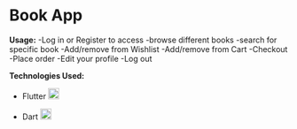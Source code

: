# Book App


**Usage:**
-Log in or Register to access 
-browse different books
-search for specific book
-Add/remove from Wishlist
-Add/remove from Cart
-Checkout
-Place order
-Edit your profile 
-Log out


**Technologies Used:**
- Flutter   <a href="https://flutter.dev" target="_blank" rel="noreferrer"> <img src="https://www.vectorlogo.zone/logos/flutterio/flutterio-icon.svg" alt="flutter" width="20" height="20"/> </a>

- Dart   <a href="https://dart.dev" target="_blank" rel="noreferrer"> <img src="https://www.vectorlogo.zone/logos/dartlang/dartlang-icon.svg" alt="dart" width="20" height="20"/> </a>
